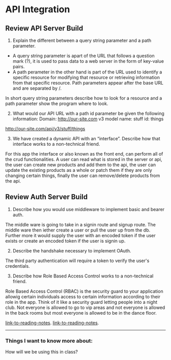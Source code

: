 # API Integration

## Review API Server Build

1. Explain the different between a query string parameter and a path parameter.

- A query string parameter is apart of the URL that follows a question mark (?), it is used to pass data to a web server in the form of key-value pairs.
- A path perameter in the other hand is part of the URL used to identify a specific resource for modifying that resource or retrieving information from that specific resource. Path parameters appear after the base URL and are separated by /. 

In short query string parameters describe how to look for a resource and a path parameter show the program where to look.

2. What would our API URL with a path id parameter be given the following information:
Domain: http://our-site.com
v3
model name: stuff
id: things

http://our-site.com/api/v3/stuff/things

3. We have created a dynamic API with an “interface”. Describe how that interface works to a non-technical friend.

For this app the interface or also known as the front end, can perform all of the crud functionalities. A user can read what is stored in the server or api, the user can create new products and add them to the api, the user can update the existing products as a whole or patch them if they are only changing certain things, finally the user can remove/delete products from the api.

## Review Auth Server Build

1. Describe how you would use middleware to implement basic and bearer auth.

The middle ware is going to take in a signin route and signup route. The middle ware then iether create a user or pull the user up from the db. Further more it would supply the user with an encoded token if the user exists or create an encoded token if the user is signin up. 

2. Describe the handshake necessary to implement OAuth.

The third party authentication will require a token to verify the user's credentials.

3. Describe how Role Based Access Control works to a non-technical friend.

Role Based Access Control (RBAC) is the security guard to your application allowig certain individuals access to certain information according to their role in the app. Think of it like a security guard letting people into a night club. Not everyone is allowed to go to vip areas and not everyone is allowed in the back rooms but most everyone is allowed to be in the dance floor. 

[link-to-reading-notes](https://codefellows.github.io/code-401-javascript-guide/curriculum/apps-and-libraries/api-server/).
[link-to-reading-notes](https://codefellows.github.io/code-401-javascript-guide/curriculum/apps-and-libraries/auth-server/).


*************************************************************************************************************

### Things I want to know more about:

How will we be using this in class?